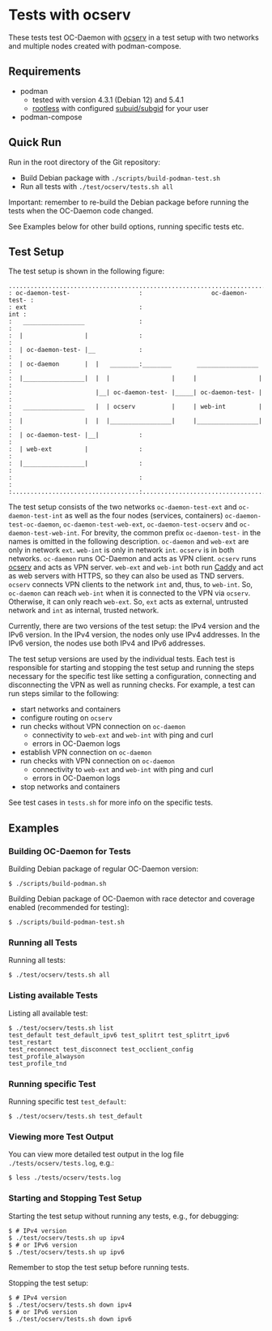 # Tests with ocserv

These tests test OC-Daemon with [ocserv][ocserv] in a test setup with two
networks and multiple nodes created with podman-compose.

## Requirements

- podman
  - tested with version 4.3.1 (Debian 12) and 5.4.1
  - [rootless][rootless] with configured [subuid/subgid][subuid] for your user
- podman-compose

## Quick Run

Run in the root directory of the Git repository:

- Build Debian package with `./scripts/build-podman-test.sh`
- Run all tests with `./test/ocserv/tests.sh all`

Important: remember to re-build the Debian package before running the tests
when the OC-Daemon code changed.

See Examples below for other build options, running specific tests etc.

## Test Setup

The test setup is shown in the following figure:

```
.........................................................................
: oc-daemon-test-                   :                   oc-daemon-test- :
: ext                               :                               int :
:   _________________               :                                   :
:  |                 |              :                                   :
:  | oc-daemon-test- |__            :                                   :
:  | oc-daemon       |  |   ________:________       _________________   :
:  |_________________|  |  |                 |     |                 |  :
:                       |__| oc-daemon-test- |_____| oc-daemon-test- |  :
:   _________________   |  | ocserv          |     | web-int         |  :
:  |                 |  |  |_________________|     |_________________|  :
:  | oc-daemon-test- |__|           :                                   :
:  | web-ext         |              :                                   :
:  |_________________|              :                                   :
:                                   :                                   :
:...................................:...................................:
```

The test setup consists of the two networks `oc-daemon-test-ext` and
`oc-daemon-test-int` as well as the four nodes (services, containers)
`oc-daemon-test-oc-daemon`, `oc-daemon-test-web-ext`, `oc-daemon-test-ocserv`
and `oc-daemon-test-web-int`. For brevity, the common prefix `oc-daemon-test-`
in the names is omitted in the following description. `oc-daemon` and `web-ext`
are only in network `ext`. `web-int` is only in network `int`. `ocserv` is in
both networks. `oc-daemon` runs OC-Daemon and acts as VPN client. `ocserv` runs
[ocserv][ocserv] and acts as VPN server. `web-ext` and `web-int` both run
[Caddy][caddy] and act as web servers with HTTPS, so they can also be used as
TND servers. `ocserv` connects VPN clients to the network `int` and, thus, to
`web-int`. So, `oc-daemon` can reach `web-int` when it is connected to the VPN
via `ocserv`. Otherwise, it can only reach `web-ext`. So, `ext` acts as
external, untrusted network and `int` as internal, trusted network.

Currently, there are two versions of the test setup: the IPv4 version and the
IPv6 version. In the IPv4 version, the nodes only use IPv4 addresses. In the
IPv6 version, the nodes use both IPv4 and IPv6 addresses.

The test setup versions are used by the individual tests. Each test is
responsible for starting and stopping the test setup and running the steps
necessary for the specific test like setting a configuration, connecting and
disconnecting the VPN as well as running checks. For example, a test can run
steps similar to the following:

- start networks and containers
- configure routing on `ocserv`
- run checks without VPN connection on `oc-daemon`
  - connectivity to `web-ext` and `web-int` with ping and curl
  - errors in OC-Daemon logs
- establish VPN connection on `oc-daemon`
- run checks with VPN connection on `oc-daemon`
  - connectivity to `web-ext` and `web-int` with ping and curl
  - errors in OC-Daemon logs
- stop networks and containers

See test cases in `tests.sh` for more info on the specific tests.

## Examples

### Building OC-Daemon for Tests

Building Debian package of regular OC-Daemon version:

```console
$ ./scripts/build-podman.sh
```

Building Debian package of OC-Daemon with race detector and coverage enabled
(recommended for testing):

```console
$ ./scripts/build-podman-test.sh
```

### Running all Tests

Running all tests:

```console
$ ./test/ocserv/tests.sh all
```

### Listing available Tests

Listing all available test:

```console
$ ./test/ocserv/tests.sh list
test_default test_default_ipv6 test_splitrt test_splitrt_ipv6 test_restart
test_reconnect test_disconnect test_occlient_config test_profile_alwayson
test_profile_tnd
```

### Running specific Test

Running specific test `test_default`:

```console
$ ./test/ocserv/tests.sh test_default
```

### Viewing more Test Output

You can view more detailed test output in the log file
`./tests/ocserv/tests.log`, e.g.:

```console
$ less ./tests/ocserv/tests.log
```

### Starting and Stopping Test Setup

Starting the test setup without running any tests, e.g., for debugging:

```console
$ # IPv4 version
$ ./test/ocserv/tests.sh up ipv4
$ # or IPv6 version
$ ./test/ocserv/tests.sh up ipv6
```

Remember to stop the test setup before running tests.

Stopping the test setup:

```console
$ # IPv4 version
$ ./test/ocserv/tests.sh down ipv4
$ # or IPv6 version
$ ./test/ocserv/tests.sh down ipv6
```

[ocserv]: https://ocserv.openconnect-vpn.net/
[rootless]: https://github.com/containers/podman/blob/main/docs/tutorials/rootless_tutorial.md
[subuid]: https://github.com/containers/podman/blob/main/docs/tutorials/rootless_tutorial.md#etcsubuid-and-etcsubgid-configuration
[caddy]: https://caddyserver.com/
